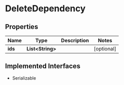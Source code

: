 

# DeleteDependency


## Properties

| Name | Type | Description | Notes |
|------------ | ------------- | ------------- | -------------|
|**ids** | **List&lt;String&gt;** |  |  [optional] |


## Implemented Interfaces

* Serializable


